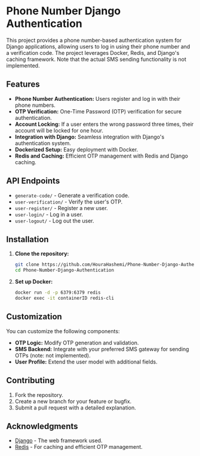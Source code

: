 # Phone Number Django Authentication

This project provides a phone number-based authentication system for Django applications, allowing users to log in using their phone number and a verification code. The project leverages Docker, Redis, and Django's caching framework. Note that the actual SMS sending functionality is not implemented.

## Features

- **Phone Number Authentication:** Users register and log in with their phone numbers.
- **OTP Verification:** One-Time Password (OTP) verification for secure authentication.
- **Account Locking:** If a user enters the wrong password three times, their account will be locked for one hour.
- **Integration with Django:** Seamless integration with Django's authentication system.
- **Dockerized Setup:** Easy deployment with Docker.
- **Redis and Caching:** Efficient OTP management with Redis and Django caching.

## API Endpoints

- `generate-code/` - Generate a verification code.
- `user-verification/` - Verify the user's OTP.
- `user-register/` - Register a new user.
- `user-login/` - Log in a user.
- `user-logout/` - Log out the user.

## Installation

1. **Clone the repository:**

    ```bash
    git clone https://github.com/HouraHashemi/Phone-Number-Django-Authentication.git
    cd Phone-Number-Django-Authentication
    ```

2. **Set up Docker:**

    ```bash
    docker run -d -p 6379:6379 redis
    docker exec -it containerID redis-cli
    ```

## Customization

You can customize the following components:

- **OTP Logic:** Modify OTP generation and validation.
- **SMS Backend:** Integrate with your preferred SMS gateway for sending OTPs (note: not implemented).
- **User Profile:** Extend the user model with additional fields.

## Contributing

1. Fork the repository.
2. Create a new branch for your feature or bugfix.
3. Submit a pull request with a detailed explanation.

## Acknowledgments

- [Django](https://www.djangoproject.com/) - The web framework used.
- [Redis](https://redis.io/) - For caching and efficient OTP management.

